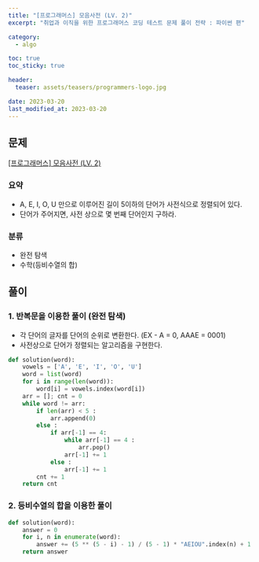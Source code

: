 ```yaml
---
title: "[프로그래머스] 모음사전 (LV. 2)"
excerpt: "취업과 이직을 위한 프로그래머스 코딩 테스트 문제 풀이 전략 : 파이썬 편"

category:
  - algo

toc: true
toc_sticky: true

header:
  teaser: assets/teasers/programmers-logo.jpg

date: 2023-03-20
last_modified_at: 2023-03-20
---
```


## 문제

[[프로그래머스] 모음사전 (LV. 2) ](https://school.programmers.co.kr/learn/courses/30/lessons/84512)

### 요약

- A, E, I, O, U 만으로 이루어진 길이 5이하의 단어가 사전식으로 정렬되어 있다.
- 단어가 주어지면, 사전 상으로 몇 번째 단어인지 구하라.

### 분류

- 완전 탐색
- 수학(등비수열의 합)

## 풀이

### 1. 반복문을 이용한 풀이 (완전 탐색)

- 각 단어의 글자를 단어의 순위로 변환한다. (EX - A = 0, AAAE = 0001)
- 사전상으로 단어가 정렬되는 알고리즘을 구현한다.

```python
def solution(word):
    vowels = ['A', 'E', 'I', 'O', 'U']
    word = list(word)
    for i in range(len(word)):
        word[i] = vowels.index(word[i])
    arr = []; cnt = 0
    while word != arr:
        if len(arr) < 5 :
            arr.append(0)
        else :
            if arr[-1] == 4:
                while arr[-1] == 4 :
                    arr.pop()
                arr[-1] += 1
            else :
                arr[-1] += 1
        cnt += 1
    return cnt
```

### 2. 등비수열의 합을 이용한 풀이

```python
def solution(word):
    answer = 0
    for i, n in enumerate(word):
        answer += (5 ** (5 - i) - 1) / (5 - 1) * "AEIOU".index(n) + 1
    return answer
```

<br>
